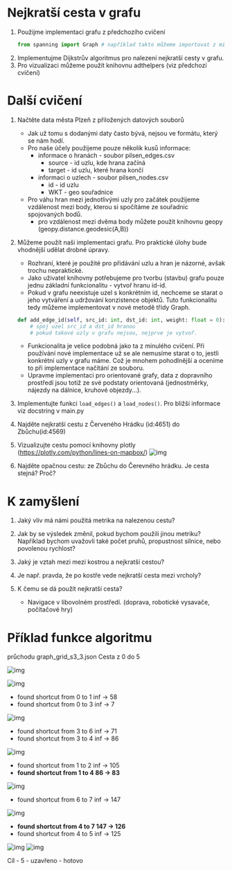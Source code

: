 # Nejkratší cesta v grafu
1. Použijme implementaci grafu z předchozího cvičení 
    ```python
    from spanning import Graph # například takto můžeme importovat z minulého cvičení
    ```
2. Implementujme Dijkstrův algoritmus pro nalezení nejkratší cesty v grafu. 
3. Pro vizualizaci můžeme použít knihovnu adthelpers (viz předchozí cvičení)


# Další cvičení
1. Načtěte data města Plzeň z přiložených datových souborů
    - Jak už tomu s dodanými daty často bývá, nejsou ve formátu, který se nám hodí. 
    - Pro naše účely použijeme pouze několik kusů informace:
        - informace o hranách - soubor pilsen_edges.csv
            - source - id uzlu, kde hrana začíná
            - target - id uzlu, které hrana končí
        - informaci o uzlech - soubor pilsen_nodes.csv 
            - id - id uzlu
            - WKT - geo souřadnice
    - Pro váhu hran mezi jednotlivými uzly pro začátek použijeme vzdálenost mezi body, kterou si spočítáme ze souřadnic spojovaných bodů.
        - pro vzdálenost mezi dvěma body můžete použít knihovnu geopy (geopy.distance.geodesic(A,B))
        
2. Můžeme použít naši implementaci grafu. Pro praktické úlohy bude vhodnější udělat drobné úpravy. 
    - Rozhraní, které je použité pro přidávání uzlu a hran je názorné, avšak trochu nepraktické. 
    - Jako uživatel knihovny potřebujeme pro tvorbu (stavbu) grafu pouze jednu základní funkcionalitu - vytvoř hranu id-id. 
    - Pokud v grafu neexistuje uzel s konkrétním id, nechceme se starat o jeho vytváření a udržování konzistence objektů. Tuto funkcionalitu tedy můžeme implementovat v nové metodě třídy Graph. 
    ```python
    def add_edge_id(self, src_id: int, dst_id: int, weight: float = 0):
        # spoj uzel src_id a dst_id hranou
        # pokud takové uzly v grafu nejsou, nejprve je vytvoř.     
    ```
    - Funkcionalita je velice podobná jako ta z minulého cvičení. Při používání nové implementace už se ale nemusíme starat o to, jestli konkrétní uzly v grafu máme. Což je mnohem pohodlnější a oceníme to při implementace načítání ze souboru. 
    - Upravme implementaci pro orientované grafy, data z dopravního prostředí jsou totiž ze své podstaty orientovaná (jednostměrky, nájezdy na dálnice, kruhové objezdy...).

3.  Implementujte funkci `load_edges()` a `load_nodes()`. Pro bližší informace viz docstring v main.py 
4. Najděte nejkratší cestu z Červeného Hrádku (id:4651) do Zbůchu(id:4569)


5. Vizualizujte cestu pomocí knihovny plotly (https://plotly.com/python/lines-on-mapbox/)
![img](img/plzen-zbuch-hradek.png)    

6. Najděte opačnou cestu: ze Zbůchu do Čerevného hrádku.  Je cesta stejná? Proč? 

# K zamyšlení
1. Jaký vliv má námi použitá metrika na nalezenou cestu? 
2. Jak by se výsledek změnil, pokud bychom použili jinou metriku? Například bychom uvažovli také počet pruhů, propustnost silnice, nebo povolenou rychlost?
3. Jaký je vztah mezi mezi kostrou a nejkratší cestou?
4. Je např. pravda, že po kostře vede nejkratší cesta mezi vrcholy? 

5. K čemu se dá použít nejkratší cesta?
    - Navigace v libovolném prostředí. (doprava, robotické vysavače, počítačové hry)


# Příklad funkce algoritmu
průchodu graph_grid_s3_3.json 
Cesta z 0 do 5 

![img](img/d-01.png)

![img](img/d-02.png)
- found shortcut from  0  to  1 inf -> 58
- found shortcut from  0  to  3 inf -> 7


![img](img/d-03.png)
- found shortcut from  3  to  6 inf -> 71
- found shortcut from  3  to  4 inf -> 86

![img](img/d-04.png)
- found shortcut from  1  to  2 inf -> 105
- **found shortcut from  1  to  4 86 -> 83**

![img](img/d-05.png)

- found shortcut from  6  to  7 inf -> 147

![img](img/d-06.png)
- **found shortcut from  4  to  7 147 -> 126**
- found shortcut from  4  to  5 inf -> 125

![img](img/d-07.png)
![img](img/d-08.png)

Cíl - 5 - uzavřeno - hotovo


